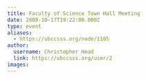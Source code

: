 ```yaml
---
title: Faculty of Science Town Hall Meeting 
date: 2008-10-17T19:22:00.000Z
type: event
aliases:
  - https://ubccsss.org/node/1105
author:
  username: Christopher Head
  link: https://ubccsss.org/user/2
images:
---
```


